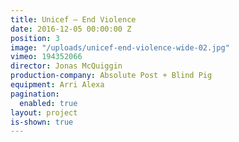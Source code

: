 ```yaml
---
title: Unicef — End Violence
date: 2016-12-05 00:00:00 Z
position: 3
image: "/uploads/unicef-end-violence-wide-02.jpg"
vimeo: 194352066
director: Jonas McQuiggin
production-company: Absolute Post + Blind Pig
equipment: Arri Alexa
pagination:
  enabled: true
layout: project
is-shown: true
---
```


